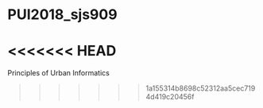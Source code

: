 # PUI2018_sjs909
<<<<<<< HEAD
=======
Principles of Urban Informatics
>>>>>>> 1a155314b8698c52312aa5cec7194d419c20456f
